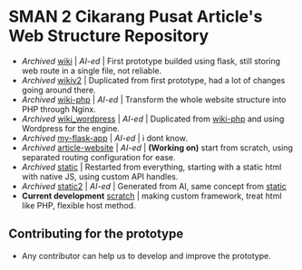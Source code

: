 # SMAN 2 Cikarang Pusat Article's Web Structure Repository

- *Archived* [wiki](/wiki/) | *AI-ed* | First prototype builded using flask, still storing web route in a single file, not reliable.
- *Archived* [wikiv2](./wikiv2/) | Duplicated from first prototype, had a lot of changes going around there.
- *Archived* [wiki-php](/wiki-php/) | *AI-ed* | Transform the whole website structure into PHP through Nginx.
- *Archived* [wiki_wordpress](/wikiv2_wordpress/) | *AI-ed* | Duplicated from [wiki-php](/wiki-php/) and using Wordpress for the engine.
- *Archived* [my-flask-app](/my-flask-app/) | *AI-ed* | i dont know.
- *Archived* [article-website](/article-website/) | *AI-ed* | **(Working on)** start from scratch, using separated routing configuration for ease.
- *Archived* [static](/static/) | Restarted from everything, starting with a static html with native JS, using custom API handles.
- *Archived* [static2](/static2/) | *AI-ed* | Generated from AI, same concept from [static](/static/)
- **Current development** [scratch](/scratch/) | making custom framework, treat html like PHP, flexible host method.

## Contributing for the prototype

- Any contributor can help us to develop and improve the prototype.

